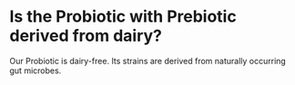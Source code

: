 # Is the Probiotic with Prebiotic derived from dairy?

Our Probiotic is dairy-free. Its strains are derived from naturally occurring gut microbes.